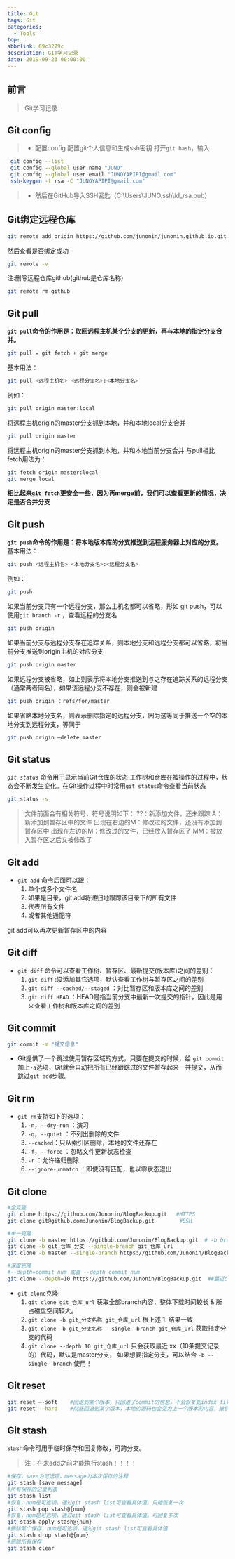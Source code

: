 ```yaml
---
title: Git
tags: Git
categories:
  - Tools
top: 
abbrlink: 69c3279c
description: GIT学习记录
date: 2019-09-23 00:00:00
---
```


## 前言

> Git学习记录


## Git config
> * 配置config
配置git个人信息和生成ssh密钥
打开`git bash`，输入

```sh
 git config --list
 git config --global user.name "JUNO"
 git config --global user.email "JUNOYAPIPI@gmail.com"
 ssh-keygen -t rsa -C "JUNOYAPIPI@gmail.com"
```
> * 然后在GitHub导入SSH密匙（C:\Users\JUNO\.ssh\id_rsa.pub）
<!--more-->

## Git绑定远程仓库
```sh
git remote add origin https://github.com/junonin/junonin.github.io.git
```
然后查看是否绑定成功
```sh
git remote -v
```
注:删除远程仓库github(github是仓库名称)
```sh
git remote rm github
```

## Git pull
**`git pull`命令的作用是：取回远程主机某个分支的更新，再与本地的指定分支合并。**
```sh
git pull = git fetch + git merge
```
基本用法：
```sh
git pull <远程主机名> <远程分支名>:<本地分支名>
```
例如：
```sh
git pull origin master:local
```
将远程主机origin的master分支抓到本地，并和本地local分支合并
```sh
git pull origin master
```
将远程主机origin的master分支抓到本地，并和本地当前分支合并
与pull相比fetch用法为：
```sh
git fetch origin master:local
git merge local
```
**相比起来`git fetch`更安全一些，因为再merge前，我们可以查看更新的情况，决定是否合并分支**

## Git push
**`git push`命令的作用是：将本地版本库的分支推送到远程服务器上对应的分支。**
基本用法：
```sh
git push <远程主机名> <本地分支名>:<远程分支名>
```
例如：
```sh
git push
```
如果当前分支只有一个远程分支，那么主机名都可以省略，形如 git push，可以使用`git branch -r` ，查看远程的分支名
```sh
git push origin
```
如果当前分支与远程分支存在追踪关系，则本地分支和远程分支都可以省略，将当前分支推送到origin主机的对应分支
```sh
git push origin master
```
如果远程分支被省略，如上则表示将本地分支推送到与之存在追踪关系的远程分支（通常两者同名），如果该远程分支不存在，则会被新建
```sh
git push origin ：refs/for/master
```
如果省略本地分支名，则表示删除指定的远程分支，因为这等同于推送一个空的本地分支到远程分支，等同于 
```sh
git push origin –delete master
```

## Git status

*`git status`* 命令用于显示当前Git仓库的状态
工作树和仓库在被操作的过程中，状态会不断发生变化。在Git操作过程中时常用`git status`命令查看当前状态

```sh
git status -s
```
> 文件前面会有相关符号，符号说明如下：
> ??：新添加文件，还未跟踪
> A：新添加到暂存区中的文件
> 出现在右边的M：修改过的文件，还没有添加到暂存区中
> 出现在左边的M：修改过的文件，已经放入暂存区了
> MM：被放入暂存区之后又被修改了

## Git add

- `git add` 命令后面可以跟：
  1. 单个或多个文件名
  2. 如果是目录，git add将递归地跟踪该目录下的所有文件
  3. 代表所有文件
  4. 或者其他通配符

git add可以再次更新暂存区中的内容

## Git diff

- `git diff` 命令可以查看工作树、暂存区、最新提交(版本库)之间的差别：
  1. `git diff` :没添加其它选项，默认查看工作树与暂存区之间的差别
  2. `git diff --cached/--staged` ：对比暂存区和版本库之间的差别
  3. `git diff HEAD` ：HEAD是指当前分支中最新一次提交的指针，因此是用来查看工作树和版本库之间的差别

## Git commit

```sh
git commit -m "提交信息"
```

- Git提供了一个跳过使用暂存区域的方式，只要在提交的时候，给 `git commit` 加上`-a`选项，Git就会自动把所有已经跟踪过的文件暂存起来一并提交，从而跳过`git add`步骤。

## Git rm

- `git rm`支持如下的选项：
  1. `-n`，`--dry-run` ：演习
  2. `-q`，`--quiet` ：不列出删除的文件
  3. `--cached`：只从索引区删除，本地的文件还存在
  4. `-f`，`--force` ：忽略文件更新状态检查
  5. `-r` ：允许递归删除
  6. `--ignore-unmatch` ：即使没有匹配，也以零状态退出

## Git clone

```sh
#全克隆
git clone https://github.com/Junonin/BlogBackup.git   #HTTPS
git clone git@github.com:Junonin/BlogBackup.git        #SSH

#单一克隆
git clone -b master https://github.com/Junonin/BlogBackup.git  # -b branch_name 
git clone -b git_仓库_分支 --single-branch git_仓库_url
git clone -b master --single-branch https://github.com/Junonin/BlogBackup.git  #single-branch 拉取单一branch分支

#深度克隆
#--depth=commit_num 或者 --depth commit_num
git clone --depth=10 https://github.com/Junonin/BlogBackup.git  ##最近commit_num提交记录的代码

```
- `git clone`克隆:
  1. `git clone git_仓库_url` 获取全部branch内容，整体下载时间较长 & 所占磁盘空间较大。
  2. `git clone -b git_分支名称 git_仓库_url` 根上述 1. 结果一致
  3. `git clone -b git_分支名称 --single--branch git_仓库_url` 获取指定分支的代码
  4. `git clone --depth 10 git_仓库_url` 只会获取最近 xx（10条提交记录的）代码，默认是master分支， 如果想要指定分支，可以结合 `-b --single--branch` 使用！


## Git reset 

```sh
git reset –-soft    #回退到某个版本，只回退了commit的信息，不会恢复到index file一级。如果还要提交，直接commit即可；
git reset -–hard    #彻底回退到某个版本，本地的源码也会变为上一个版本的内容，撤销的commit中所包含的更改被冲掉；
```

## Git stash
stash命令可用于临时保存和回复修改，可跨分支。

> 注：在未add之前才能执行stash！！！！

```sh
#保存，save为可选项，message为本次保存的注释
git stash [save message]     
#所有保存的记录列表
git stash list
#恢复，num是可选项，通过git stash list可查看具体值。只能恢复一次
git stash pop stash@{num}
#恢复，num是可选项，通过git stash list可查看具体值。可回复多次
git stash apply stash@{num}
#删除某个保存，num是可选项，通过git stash list可查看具体值
git stash drop stash@{num}
#删除所有保存
git stash clear
```
